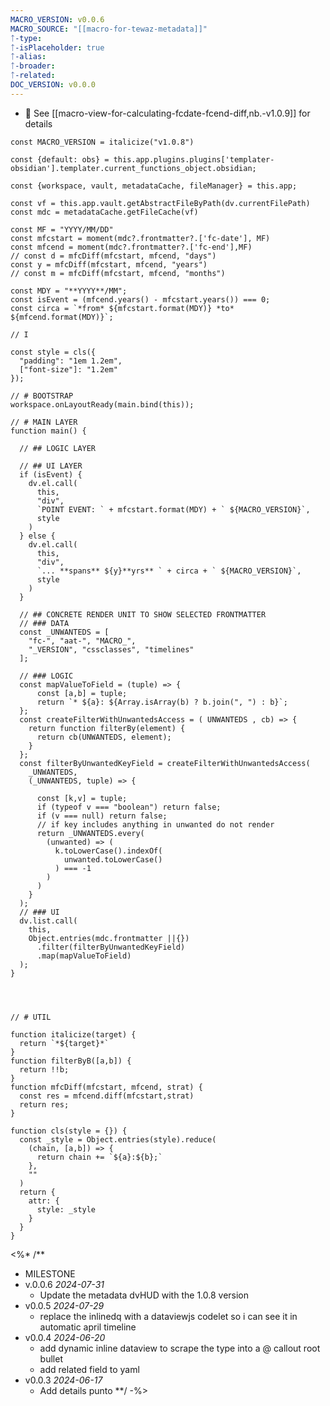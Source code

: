 ```yaml
---
MACRO_VERSION: v0.0.6
MACRO_SOURCE: "[[macro-for-tewaz-metadata]]"
ᛏ-type: 
ᛏ-isPlaceholder: true
ᛏ-alias: 
ᛏ-broader: 
ᛏ-related: 
DOC_VERSION: v0.0.0
---
```


- 💁 See [[macro-view-for-calculating-fcdate-fcend-diff,nb.-v1.0.9]] for details

```dataviewjs
const MACRO_VERSION = italicize("v1.0.8")

const {default: obs} = this.app.plugins.plugins['templater-obsidian'].templater.current_functions_object.obsidian;

const {workspace, vault, metadataCache, fileManager} = this.app;

const vf = this.app.vault.getAbstractFileByPath(dv.currentFilePath)
const mdc = metadataCache.getFileCache(vf)

const MF = "YYYY/MM/DD"
const mfcstart = moment(mdc?.frontmatter?.['fc-date'], MF)
const mfcend = moment(mdc?.frontmatter?.['fc-end'],MF)
// const d = mfcDiff(mfcstart, mfcend, "days")
const y = mfcDiff(mfcstart, mfcend, "years")
// const m = mfcDiff(mfcstart, mfcend, "months")

const MDY = "**YYYY**/MM";
const isEvent = (mfcend.years() - mfcstart.years()) === 0;
const circa = `*from* ${mfcstart.format(MDY)} *to* ${mfcend.format(MDY)}`;

// I

const style = cls({ 
  "padding": "1em 1.2em",
  ["font-size"]: "1.2em"
});

// # BOOTSTRAP
workspace.onLayoutReady(main.bind(this));

// # MAIN LAYER 
function main() {

  // ## LOGIC LAYER

  // ## UI LAYER
  if (isEvent) {
    dv.el.call(
      this,
      "div",
      `POINT EVENT: ` + mfcstart.format(MDY) + ` ${MACRO_VERSION}`,
      style
    )
  } else {
    dv.el.call(
      this,
      "div",
      `... **spans** ${y}**yrs** ` + circa + ` ${MACRO_VERSION}`,
      style
    )
  }
  
  // ## CONCRETE RENDER UNIT TO SHOW SELECTED FRONTMATTER
  // ### DATA
  const _UNWANTEDS = [
    "fc-", "aat-", "MACRO_", 
    "_VERSION", "cssclasses", "timelines"
  ];

  // ### LOGIC
  const mapValueToField = (tuple) => {
      const [a,b] = tuple;
      return `* ${a}: ${Array.isArray(b) ? b.join(", ") : b}`;
  };
  const createFilterWithUnwantedsAccess = ( UNWANTEDS , cb) => {
    return function filterBy(element) {
      return cb(UNWANTEDS, element);
    }
  };
  const filterByUnwantedKeyField = createFilterWithUnwantedsAccess(
    _UNWANTEDS, 
    (_UNWANTEDS, tuple) => {
    
      const [k,v] = tuple;
      if (typeof v === "boolean") return false;
      if (v === null) return false;
      // if key includes anything in unwanted do not render
      return _UNWANTEDS.every(
        (unwanted) => (
          k.toLowerCase().indexOf(
            unwanted.toLowerCase()
          ) === -1
        )
      )
    }
  );
  // ### UI
  dv.list.call(
    this,
    Object.entries(mdc.frontmatter ||{})
      .filter(filterByUnwantedKeyField)
      .map(mapValueToField)
  );
}




// # UTIL

function italicize(target) {
  return `*${target}*`
}
function filterByB([a,b]) {
  return !!b;
}
function mfcDiff(mfcstart, mfcend, strat) {
  const res = mfcend.diff(mfcstart,strat)
  return res;
}

function cls(style = {}) {
  const _style = Object.entries(style).reduce(
    (chain, [a,b]) => {
      return chain += `${a}:${b};`
    },
    ""
  )
  return { 
    attr: {
      style: _style
    }
  }
}
```






<%* 
/** 
- MILESTONE
- v.0.0.6 *2024-07-31*
  - Update the metadata dvHUD with the 1.0.8 version
- v0.0.5 *2024-07-29*
  - replace the inlinedq with a dataviewjs codelet so i can see it in automatic april timeline
- v0.0.4 *2024-06-20*
  - add dynamic inline dataview to scrape the type into a @ callout root bullet
  - add related field to yaml
- v0.0.3 *2024-06-17*
  - Add details punto
**/ 
-%>